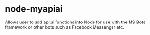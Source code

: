 # node-myapiai
Allows user to add api.ai functions into Node for use with the MS Bots framework or other bots such as Facebook Messenger etc.
